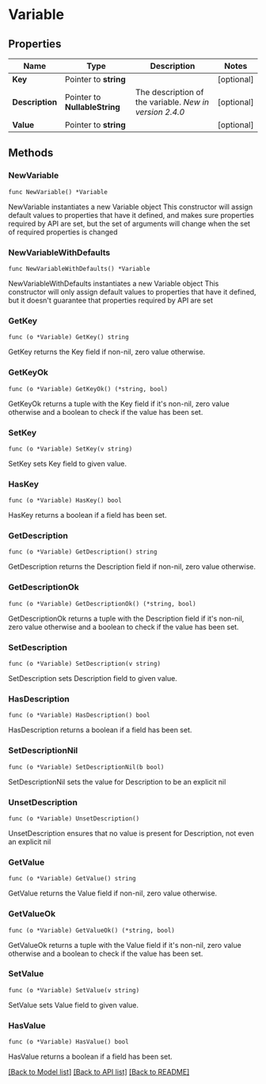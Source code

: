 # Variable

## Properties

Name | Type | Description | Notes
------------ | ------------- | ------------- | -------------
**Key** | Pointer to **string** |  | [optional] 
**Description** | Pointer to **NullableString** | The description of the variable.  *New in version 2.4.0*  | [optional] 
**Value** | Pointer to **string** |  | [optional] 

## Methods

### NewVariable

`func NewVariable() *Variable`

NewVariable instantiates a new Variable object
This constructor will assign default values to properties that have it defined,
and makes sure properties required by API are set, but the set of arguments
will change when the set of required properties is changed

### NewVariableWithDefaults

`func NewVariableWithDefaults() *Variable`

NewVariableWithDefaults instantiates a new Variable object
This constructor will only assign default values to properties that have it defined,
but it doesn't guarantee that properties required by API are set

### GetKey

`func (o *Variable) GetKey() string`

GetKey returns the Key field if non-nil, zero value otherwise.

### GetKeyOk

`func (o *Variable) GetKeyOk() (*string, bool)`

GetKeyOk returns a tuple with the Key field if it's non-nil, zero value otherwise
and a boolean to check if the value has been set.

### SetKey

`func (o *Variable) SetKey(v string)`

SetKey sets Key field to given value.

### HasKey

`func (o *Variable) HasKey() bool`

HasKey returns a boolean if a field has been set.

### GetDescription

`func (o *Variable) GetDescription() string`

GetDescription returns the Description field if non-nil, zero value otherwise.

### GetDescriptionOk

`func (o *Variable) GetDescriptionOk() (*string, bool)`

GetDescriptionOk returns a tuple with the Description field if it's non-nil, zero value otherwise
and a boolean to check if the value has been set.

### SetDescription

`func (o *Variable) SetDescription(v string)`

SetDescription sets Description field to given value.

### HasDescription

`func (o *Variable) HasDescription() bool`

HasDescription returns a boolean if a field has been set.

### SetDescriptionNil

`func (o *Variable) SetDescriptionNil(b bool)`

 SetDescriptionNil sets the value for Description to be an explicit nil

### UnsetDescription
`func (o *Variable) UnsetDescription()`

UnsetDescription ensures that no value is present for Description, not even an explicit nil
### GetValue

`func (o *Variable) GetValue() string`

GetValue returns the Value field if non-nil, zero value otherwise.

### GetValueOk

`func (o *Variable) GetValueOk() (*string, bool)`

GetValueOk returns a tuple with the Value field if it's non-nil, zero value otherwise
and a boolean to check if the value has been set.

### SetValue

`func (o *Variable) SetValue(v string)`

SetValue sets Value field to given value.

### HasValue

`func (o *Variable) HasValue() bool`

HasValue returns a boolean if a field has been set.


[[Back to Model list]](../README.md#documentation-for-models) [[Back to API list]](../README.md#documentation-for-api-endpoints) [[Back to README]](../README.md)


